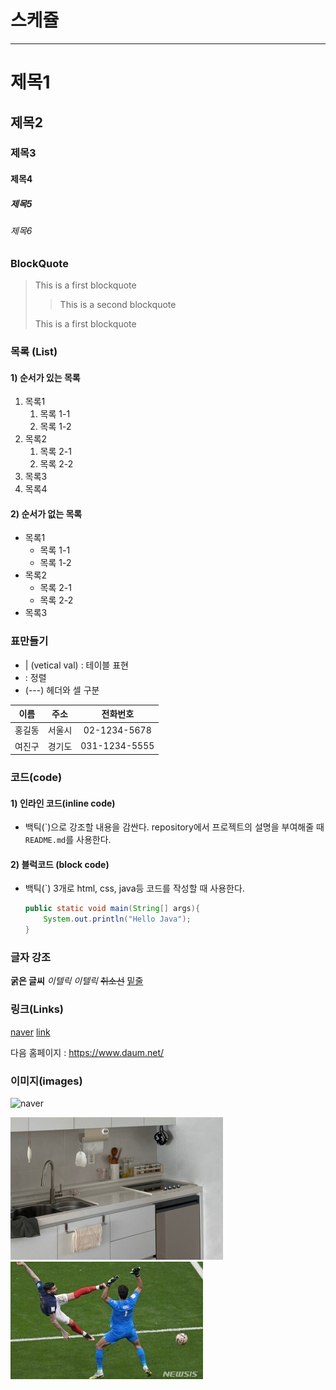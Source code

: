 # 스케쥴

---

# 제목1

## 제목2

### 제목3

#### 제목4

##### 제목5

###### 제목6

### BlockQuote

> This is a first blockquote
>
> > This is a second blockquote
>
> This is a first blockquote

### 목록 (List)

#### 1) 순서가 있는 목록

1. 목록1
   1. 목록 1-1
   2. 목록 1-2
2. 목록2
   1. 목록 2-1
   2. 목록 2-2
3. 목록3
4. 목록4

#### 2) 순서가 없는 목록

- 목록1
  - 목록 1-1
  - 목록 1-2
- 목록2
  - 목록 2-1
  - 목록 2-2
- 목록3

### 표만들기

- | (vetical val) : 테이블 표현
- : 정렬
- (---) 헤더와 셀 구분

|  이름  |  주소  |   전화번호    |
| :----: | :----: | :-----------: |
| 홍길동 | 서울시 | 02-1234-5678  |
| 여진구 | 경기도 | 031-1234-5555 |

### 코드(code)

#### 1) 인라인 코드(inline code)

- 백틱(\`)으로 강조할 내용을 감싼다.
  repository에서 프로젝트의 설명을 부여해줄 때 `README.md`를 사용한다.

#### 2) 블럭코드 (block code)

- 백틱(`) 3개로 html, css, java등 코드를 작성할 때 사용한다.

  ```java
  public static void main(String[] args){
      System.out.println("Hello Java");
  }
  ```

### 글자 강조

**굵은 글씨**
_이텔릭_
_이텔릭_
~~취소선~~
<u>밑줄</u>

### 링크(Links)

[naver](https://www.naver.com/)
[link](a.txt)

다음 홈페이지 : <https://www.daum.net/>

### 이미지(images)

![naver](https://s.pstatic.net/dthumb.phinf/?src=%22https%3A%2F%2Fs.pstatic.net%2Fshop.phinf%2F20221207_98%2F1670411213834BMMbN_JPEG%2FIMG_9832.jpg%22&type=nf340_228)

![box](./images/images.jfif)
[![daum](images/image1.jfif)](https://www.daum.net/)

